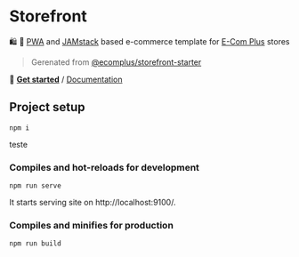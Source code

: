 # Storefront

:shopping: :rocket:
[PWA](https://developers.google.com/web/progressive-web-apps) and
[JAMstack](https://jamstack.org/)
based e-commerce template for
[E-Com Plus](https://www.e-com.plus)
stores

> Gerenated from [@ecomplus/storefront-starter](https://github.com/ecomplus/storefront-starter)

:scroll: **[Get started](https://github.com/ecomplus/storefront-starter#getting-started)**
/ [Documentation](https://developers.e-com.plus/storefront/)

## Project setup

```
npm i
```

teste

### Compiles and hot-reloads for development

```
npm run serve
```

It starts serving site on http://localhost:9100/.

### Compiles and minifies for production

```
npm run build
```
